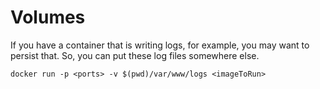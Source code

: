 # Volumes

If you have a container that is writing logs, for example, you may want to persist that. So, you can put these log files somewhere else.

`docker run -p <ports> -v $(pwd)/var/www/logs <imageToRun>`